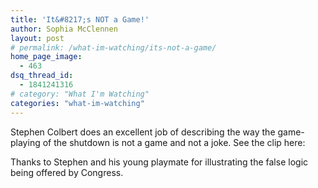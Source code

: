 ```yaml
---
title: 'It&#8217;s NOT a Game!'
author: Sophia McClennen
layout: post
# permalink: /what-im-watching/its-not-a-game/
home_page_image:
  - 463
dsq_thread_id:
  - 1841241316
# category: "What I'm Watching"
categories: "what-im-watching"
---
```

Stephen Colbert does an excellent job of describing the way the game-playing of the shutdown is not a game and not a joke. See the clip here:

<!-- iframe plugin v.2.9 wordpress.org/plugins/iframe/ -->

Thanks to Stephen and his young playmate for illustrating the false logic being offered by Congress.
